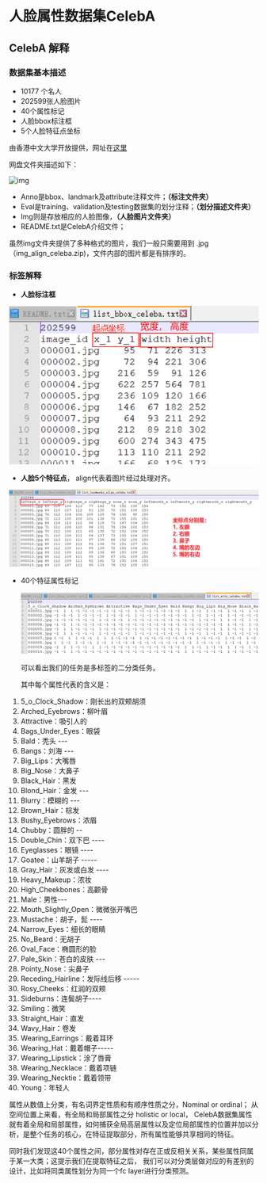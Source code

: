 # 人脸属性数据集CelebA

## CelebA 解释

### 数据集基本描述

* 10177 个名人
* 202599张人脸图片
* 40个属性标记
* 人脸bbox标注框
* 5个人脸特征点坐标

由香港中文大学开放提供，网址在[这里](http://mmlab.ie.cuhk.edu.hk/projects/CelebA.html)



网盘文件夹描述如下：

![img](https://pic1.zhimg.com/80/v2-e5546e983a24e0e846f11de439068c64_hd.jpg)

* Anno是bbox、landmark及attribute注释文件；**（标注文件夹）**
* Eval是training、validation及testing数据集的划分注释；**（划分描述文件夹）**
* Img则是存放相应的人脸图像，**（人脸图片文件夹）**
* README.txt是CelebA介绍文件；



虽然img文件夹提供了多种格式的图片，我们一般只需要用到 .jpg（img_align_celeba.zip)，文件内部的图片都是有排序的。



### 标签解释



* **人脸标注框**

![](https://raw.githubusercontent.com/JoshuaQYH/blogImage/master/img/20190309145245.png)



 

* **人脸5个特征点**， align代表着图片经过处理对齐。

![](https://raw.githubusercontent.com/JoshuaQYH/blogImage/master/img/20190309145516.png)





* 40个特征属性标记

  ![](https://raw.githubusercontent.com/JoshuaQYH/blogImage/master/img/20190309150157.png)

  可以看出我们的任务是多标签的二分类任务。

  其中每个属性代表的含义是：

1. 5_o_Clock_Shadow：刚长出的双颊胡须
2. Arched_Eyebrows：柳叶眉
3. Attractive：吸引人的
4. Bags_Under_Eyes：眼袋
5. Bald：秃头  ---
6. Bangs：刘海 ---
7. Big_Lips：大嘴唇
8. Big_Nose：大鼻子
9. Black_Hair：黑发
10. Blond_Hair：金发 ---
11. Blurry：模糊的 ---
12. Brown_Hair：棕发
13. Bushy_Eyebrows：浓眉
14. Chubby：圆胖的 --
15. Double_Chin：双下巴 ----
16. Eyeglasses：眼镜 ----
17. Goatee：山羊胡子 -----
18. Gray_Hair：灰发或白发 ----
19. Heavy_Makeup：浓妆
20. High_Cheekbones：高颧骨
21. Male：男性---
22. Mouth_Slightly_Open：微微张开嘴巴
23. Mustache：胡子，髭 ----
24. Narrow_Eyes：细长的眼睛
25. No_Beard：无胡子
26. Oval_Face：椭圆形的脸
27. Pale_Skin：苍白的皮肤 ---
28. Pointy_Nose：尖鼻子
29. Receding_Hairline：发际线后移 -----
30. Rosy_Cheeks：红润的双颊
31. Sideburns：连鬓胡子----
32. Smiling：微笑
33. Straight_Hair：直发
34. Wavy_Hair：卷发
35. Wearing_Earrings：戴着耳环
36. Wearing_Hat：戴着帽子-----
37. Wearing_Lipstick：涂了唇膏
38. Wearing_Necklace：戴着项链
39. Wearing_Necktie：戴着领带
40. Young：年轻人

属性从数值上分类，有名词界定性质和有顺序性质之分，Nominal or ordinal；
从空间位置上来看，有全局和局部属性之分 holistic or local，
CelebA数据集属性就有着全局和局部属性，如何捕获全局高层属性以及定位局部属性的位置并加以分析，是整个任务的核心，在特征提取部分，所有属性能够共享相同的特征。

同时我们发现这40个属性之间，部分属性对存在正或反相关关系，某些属性同属于某一大类；这提示我们在提取特征之后，
我们可以对分类层做对应的有差别的设计，比如将同类属性划分为同一个fc layer进行分类预测。